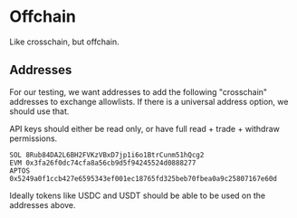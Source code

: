 # Offchain

Like crosschain, but offchain.

## Addresses

For our testing, we want addresses to add the following "crosschain" addresses
to exchange allowlists. If there is a universal address option, we should use that.

API keys should either be read only, or have full read + trade + withdraw permissions.

```
SOL 8Rub84DA2L6BH2FVKzVBxD7jp1i6o1BtrCunm51hQcg2
EVM 0x3fa26f0dc74cfa8a56cb9d5f94245524d0888277
APTOS 0x5249a0f1ccb427e6595343ef001ec18765fd325beb70fbea0a9c25807167e60d
```

Ideally tokens like USDC and USDT should be able to be used on the addresses above.
